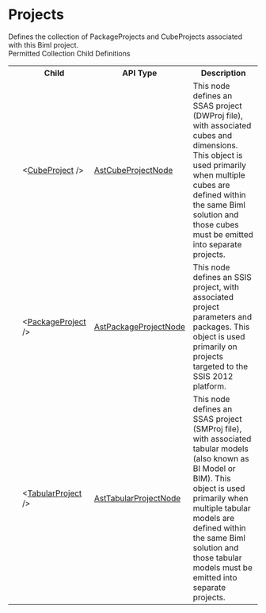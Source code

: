 # Projects

<div class="LanguageSummary"><div class ="SummaryItem">Defines the collection of PackageProjects and CubeProjects associated with this Biml project.</div></div><div class="SchemaBindingGroup"><div class="SchemaBindingGroupHeader">Permitted Collection Child Definitions</div><table id="SchemaBindingList" class="SchemaBindingList"><tbody><tr><th class="SchemaBindingIconColumnHeader">&nbsp;</th><th class="SchemaBindingNameColumnHeader">Child</th><th class="SchemaBindingTypeColumnHeader">API Type</th><th class="SchemaBindingSummaryColumnHeader">Description</th></tr><tr class="cd0"><td class="SchemaBindingIcon"><div class="NotRequired" /></td><td class="SchemaBindingName"><span class="punc">&lt;</span><a href=Varigence.Languages.Biml.Project.AstCubeProjectNode.html">CubeProject</a><span class="punc"> /&gt;</span></td><td class="SchemaBindingType"><a href="../api-reference/Varigence.Languages.Biml.Project.AstCubeProjectNode.html">AstCubeProjectNode</a></td><td class="SchemaBindingSummary">This node defines an SSAS project (DWProj file), with associated cubes and dimensions. This object is used primarily when multiple cubes are defined within the same Biml solution and those cubes must be emitted into separate projects.</td></tr><tr class="cd1"><td class="SchemaBindingIcon"><div class="NotRequired" /></td><td class="SchemaBindingName"><span class="punc">&lt;</span><a href=Varigence.Languages.Biml.Project.AstPackageProjectNode.html">PackageProject</a><span class="punc"> /&gt;</span></td><td class="SchemaBindingType"><a href="../api-reference/Varigence.Languages.Biml.Project.AstPackageProjectNode.html">AstPackageProjectNode</a></td><td class="SchemaBindingSummary">This node defines an SSIS project, with associated project parameters and packages. This object is used primarily on projects targeted to the SSIS 2012 platform.</td></tr><tr class="cd0"><td class="SchemaBindingIcon"><div class="NotRequired" /></td><td class="SchemaBindingName"><span class="punc">&lt;</span><a href=Varigence.Languages.Biml.Project.AstTabularProjectNode.html">TabularProject</a><span class="punc"> /&gt;</span></td><td class="SchemaBindingType"><a href="../api-reference/Varigence.Languages.Biml.Project.AstTabularProjectNode.html">AstTabularProjectNode</a></td><td class="SchemaBindingSummary">This node defines an SSAS project (SMProj file), with associated tabular models (also known as BI Model or BIM). This object is used primarily when multiple tabular models are defined within the same Biml solution and those tabular models must be emitted into separate projects.</td></tr></tbody></table></div>